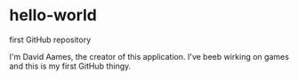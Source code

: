 # hello-world
first GitHub repository

I'm David Aames, the creator of this application. I've beeb wirking on games and this is my first GitHub thingy.
